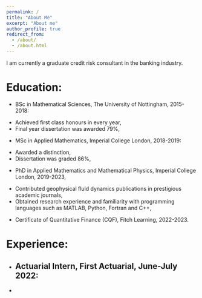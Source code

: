 ```yaml
---
permalink: /
title: "About Me"
excerpt: "About me"
author_profile: true
redirect_from: 
  - /about/
  - /about.html
---
```


I am currently a graduate credit risk consultant in the banking industry.

# Education:

* BSc in Mathematical Sciences, The University of Nottingham, 2015-2018:
- Achieved first class honours in every year,
- Final year dissertation was awarded 79%,
  
* MSc in Applied Mathematics, Imperial College London, 2018-2019:
- Awarded a distinction, 
- Dissertation was graded 86%,
  
* PhD in Applied Mathematics and Mathematical Physics, Imperial College London, 2019-2023,
- Contributed geophysical fluid dynamics publications in prestigious academic journals,
- Obtained research experience and familiarity with programming languages such as MATLAB, Python, Fortran and C++,
  
* Certificate of Quantitative Finance (CQF), Fitch Learning, 2022-2023.
  

# Experience:

* Actuarial Intern, First Actuarial, June-July 2022:
  -

* 
